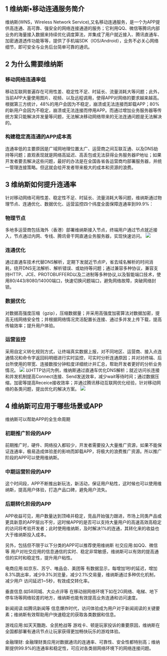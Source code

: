 ## 1 维纳斯•移动连通服务简介
维纳斯(WNS，Wireless Network Service),又名移动连通服务，是一个为APP提供高连通、高可靠、强安全的网络连接通道的服务；它利用QQ、微信等腾讯内部业务的海量接入数据来持续优化调度算法，并集成了用户就近接入、腾讯直通车、加密通道透传功能等等，提供了手机端SDK（IOS/Android），业务不必关心网络细节，即可安全与业务后台简单可靠的通讯。

## 2 为什么需要维纳斯
### 移动网络连通率低
移动互联网普遍存在可用性差、稳定性不足、时延长、流量消耗大等问题；此外，当前APP大量使用图片、视频、以及远程调用，使得APP对网络的要求越来越高。根据第三方统计，48%的用户会因为不稳定，崩溃或无法连接而卸载APP；80%的新用户会因为不稳定，崩溃或无法连接而停用APP。而通过增加业务服务器等传统方案只能解决并发量等问题，无法解决移动网络带来的无法连通问题是无法解决的。

### 构建稳定高连通的APP成本高
连通率低的主要原因是广域网地理位置太广、运营商之间互联互通、以及DNS劫持等问题；直观表现就是网络高延迟、高丢包或无法获得业务服务器IP地址；如果开发者要去解决这些问题，最好的办法是在全国各省各运营商均部署服务器，并统一管理连接策略。但这就会给开发者带来极大的成本和资源的浪费。

## 3 维纳斯如何提升连通率
针对移动网络可用性差、稳定性不足、时延长、流量消耗大等问题，维纳斯通过物理节点、连通优化、数据优化、运营监控四个纬度全面保障连通率到99.9%：

### 物理节点
多地多运营商包括海外（香港）部署维纳斯接入节点，终端用户通过节点就近接入，节点通过内网、专线、腾讯骨干网直通业务服务器，实现快速访问。
![](http://qzonestyle.gtimg.cn/qzone/vas/opensns/res/img/weinasi-1.png)

### 连通优化
通过直通车技术代替DNS解析，定期下发就近节点IP，省去域名解析的时间消耗，绕开DNS无法解析、解析错误、或劫持等问题；通过兼容多种协议，兼容支持HTTP、JCE、PROTOBUFFERD以及二进制等多种协议,以及智能端口技术，使用80/443/8080/14000端口，快速切换问题端口，避免网络故障，突破网络封锁。

### 数据优化
对数据高强度压缩（gzip），压缩数据量；并采用高强度加密算法对数据加密，提高无线网络安全性；并根据网络情况灵活配置长连接、通过多并发上传下载，提高传输效率；提升用户体验。

### 运营监控
采用自定义转化规则方式，让终端真实数据上报，对不同地区、运营商、接入点连通情况和命令字返回码明细进行实时监控，可实时分析连通原因；并对对终端、后台所使用的带宽、连接数按分钟粒度详细统计并汇总，帮助开发者更好的分析业务情况。
![](http://qzonestyle.gtimg.cn/qzone/vas/opensns/res/img/weinasi-2.png)
以HTTP访问为例，维纳斯通过直通车优化DNS解析；就近访问长连接和并发机制提高Connect连接、Send发送效率，减少wait等待时间；通过数据压缩，加密等提高Receice接收效率；并通过腾讯移动互联网优化经验，针对移动网络的各类问题，提出优化的解决方案。
![](http://qzonestyle.gtimg.cn/qzone/vas/opensns/res/img/weinasi-3.png)
## 4 维纳斯可应用于哪些场景或APP
维纳斯可以帮助APP的全生命周期
### 初期推广阶段的APP
前期推广时，硬件、网络投入都较少，开发者需要投入大量推广资源，如果不能保证连通率，极易造成体验差的影响而卸载APP，将极大的浪费推广资源。所以推广阶段的APP可以使用维纳斯。
### 中期运营阶段的APP
这个时间段，APP不断推出新玩法，新活动，保证用户粘性，这时候也可以使用维纳斯，提高用户体验，打造产品口碑，避免用户流失。
### 后期转化阶段的APP
APP收益可见，用户数量达到顶峰并稳定，竞品开始强力跟进，市场上同类产品或更具新意的APP层出不穷，这时候APP的是否可以支持大量用户的高速高效高稳定的访问将考验开发者；此时使用维纳斯，及时解决1%的连通，其转化来的收益也大于维纳斯投入成本。

另外，包括但不限于以下分类的APP可以推荐使用维纳斯
社交应用:如QQ、微信等
    用户对社交应用的信息通信的实时、稳定非常敏感，维纳斯可以有效的提高通信的实时和稳定性，提升用户粘性。
		
电商应用:如京东、苏宁、唯品会、美团等
    有数据显示，每增加1秒的延迟，增加8.3%跳出率，减少9.3%浏览量，减少2.1%交易量，维纳斯通过多种优化机制，减少用户 访问延迟1~5秒，有效成交转化率。
		
垂直信息:如58同城、大众点评等
    在移动弱网络环境下如在2G网络、电梯、地下停车场等网络较差的地方，维纳斯也能有效提高业务连通和访问速度。
		
新闻阅读:如腾讯新闻等
    信息爆炸时代，访问体验成为用户对于新闻阅读的关键要素；维纳斯有效帮助用户快速稳定的获取各类数据和信息。
		
游戏应用:如天天酷跑、全民枪战等
    游戏卡、顿是玩家投诉的重要原因，维纳斯在全国都部署有通讯节点让玩家获得更加畅快玩乐的游戏体验。
		
金融理财:
    金融理财类应用对数据通讯的连通率、可靠性、安全性都特别高；维纳斯提供99.9%的连通率和稳定性，可应对各类弱网络环境下的网络连接问题。




